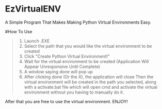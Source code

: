 # EzVirtualENV
A Simple Program That Makes Making Python Virtual Environments Easy.


#How To Use
> 1) Launch .EXE
> 2) Select the path that you would like the virtual environment to be created
> 3) Click "Create Python Virtual Environment!"
> 4) Wait for the virtual environment to be created (Application Will Appear Unresponsive Until Complete)
> 5) A window saying done will pop up
> 6) After clicking done (Or the X), the application will close
Then the virtual environment will be created in the path you selected, along with a activate.bat file which will open cmd and activate the virtual environment without you having to manually do it.

After that you are free to use the virtual environment.
ENJOY!
